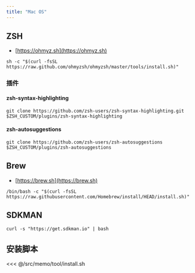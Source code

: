 ```yaml
---
title: "Mac OS"
---
```


## ZSH
* [https://ohmyz.sh](https://ohmyz.sh)

```shell
sh -c "$(curl -fsSL https://raw.github.com/ohmyzsh/ohmyzsh/master/tools/install.sh)"
```

### 插件

#### zsh-syntax-highlighting
```shell
git clone https://github.com/zsh-users/zsh-syntax-highlighting.git $ZSH_CUSTOM/plugins/zsh-syntax-highlighting
```

#### zsh-autosuggestions

```shell
git clone https://github.com/zsh-users/zsh-autosuggestions $ZSH_CUSTOM/plugins/zsh-autosuggestions
```

## Brew

* [https://brew.sh](https://brew.sh)
  
```shell
/bin/bash -c "$(curl -fsSL https://raw.githubusercontent.com/Homebrew/install/HEAD/install.sh)"
```

## SDKMAN

```shell
curl -s "https://get.sdkman.io" | bash
```

## 安装脚本

<<< @/src/memo/tool/install.sh